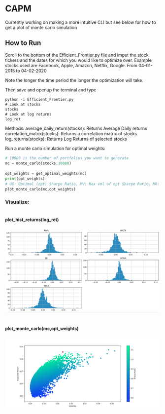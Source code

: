 # CAPM

Currently working on making a more intuitive CLI but see below for how to get a plot of monte carlo simulation

## How to Run

Scroll to the bottom of the Efficient_Frontier.py file
and imput the stock tickers and the dates for which you
would like to optimize over. Example stocks used are Facebook, Apple, Amazon, Netflix, Google. From 04-01-2015 to 04-02-2020.

Note the longer the time period the longer the optimization will take.

Then save and openup the terminal and type

```
python -i Efficient_Frontier.py
# Look at stocks
stocks
# Look at log returns
log_ret
```

Methods:
average_daily_return(stocks): Returns Average Daily returns
correlation_matrix(stocks): Returns a correlation matrix of stocks
log_returns(stocks): Returns Log Returns of selected stocks

Run a monte carlo simulation for optimal weights:

```python
# 10000 is the number of portfolios you want to generate
mc = monte_carlo(stocks,10000)

opt_weights = get_optimal_weights(mc)
print(opt_weights)
# OS: Optimal (opt) Sharpe Ratio, MV: Max vol of opt Sharpe Ratio, MR: Max return of opt sharpe ratio
plot_monte_carlo(mc,opt_weights)

```

### Visualize:

#

#### plot_hist_returns(log_ret)

![log_ret](./images/log_ret_hist.png)

#

#### plot_monte_carlo(mc,opt_weights)

![monte](./images/monte_carlo.png)
